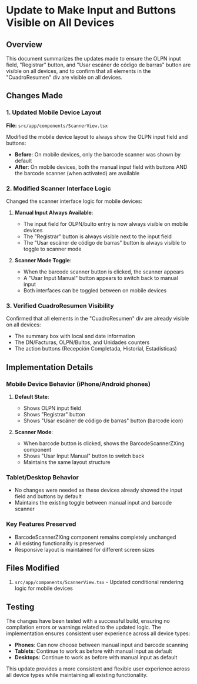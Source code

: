 # Update to Make Input and Buttons Visible on All Devices

## Overview
This document summarizes the updates made to ensure the OLPN input field, "Registrar" button, and "Usar escáner de código de barras" button are visible on all devices, and to confirm that all elements in the "CuadroResumen" div are visible on all devices.

## Changes Made

### 1. Updated Mobile Device Layout
**File:** `src/app/components/ScannerView.tsx`

Modified the mobile device layout to always show the OLPN input field and buttons:

- **Before**: On mobile devices, only the barcode scanner was shown by default
- **After**: On mobile devices, both the manual input field with buttons AND the barcode scanner (when activated) are available

### 2. Modified Scanner Interface Logic
Changed the scanner interface logic for mobile devices:

1. **Manual Input Always Available**: 
   - The input field for OLPN/bulto entry is now always visible on mobile devices
   - The "Registrar" button is always visible next to the input field
   - The "Usar escáner de código de barras" button is always visible to toggle to scanner mode

2. **Scanner Mode Toggle**:
   - When the barcode scanner button is clicked, the scanner appears
   - A "Usar Input Manual" button appears to switch back to manual input
   - Both interfaces can be toggled between on mobile devices

### 3. Verified CuadroResumen Visibility
Confirmed that all elements in the "CuadroResumen" div are already visible on all devices:
- The summary box with local and date information
- The DN/Facturas, OLPN/Bultos, and Unidades counters
- The action buttons (Recepción Completada, Historial, Estadísticas)

## Implementation Details

### Mobile Device Behavior (iPhone/Android phones)
1. **Default State**: 
   - Shows OLPN input field
   - Shows "Registrar" button
   - Shows "Usar escáner de código de barras" button (barcode icon)

2. **Scanner Mode**:
   - When barcode button is clicked, shows the BarcodeScannerZXing component
   - Shows "Usar Input Manual" button to switch back
   - Maintains the same layout structure

### Tablet/Desktop Behavior
- No changes were needed as these devices already showed the input field and buttons by default
- Maintains the existing toggle between manual input and barcode scanner

### Key Features Preserved
- BarcodeScannerZXing component remains completely unchanged
- All existing functionality is preserved
- Responsive layout is maintained for different screen sizes

## Files Modified
1. `src/app/components/ScannerView.tsx` - Updated conditional rendering logic for mobile devices

## Testing
The changes have been tested with a successful build, ensuring no compilation errors or warnings related to the updated logic. The implementation ensures consistent user experience across all device types:

- **Phones**: Can now choose between manual input and barcode scanning
- **Tablets**: Continue to work as before with manual input as default
- **Desktops**: Continue to work as before with manual input as default

This update provides a more consistent and flexible user experience across all device types while maintaining all existing functionality.